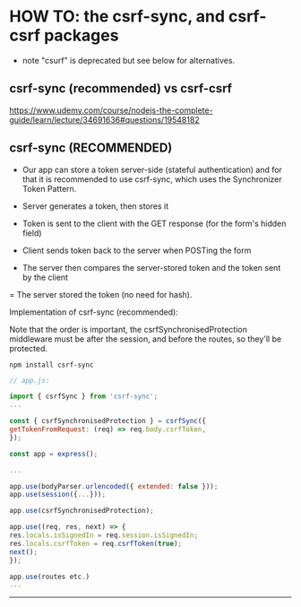 # HOW TO: the csrf-sync, and csrf-csrf packages

- note "csurf" is deprecated but see below for alternatives.

## csrf-sync (recommended) vs csrf-csrf

https://www.udemy.com/course/nodejs-the-complete-guide/learn/lecture/34691636#questions/19548182

## csrf-sync (RECOMMENDED)

- Our app can store a token server-side (stateful authentication)
  and for that it is recommended to use csrf-sync, which uses the Synchronizer Token Pattern.

- Server generates a token, then stores it
- Token is sent to the client with the GET response (for the form's hidden field)
- Client sends token back to the server when POSTing the form
- The server then compares the server-stored token and the token sent by the client

= The server stored the token (no need for hash).

Implementation of csrf-sync (recommended):

Note that the order is important, the csrfSynchronisedProtection middleware must be after the session, and before the routes, so they'll be protected.

```shell
npm install csrf-sync
```

```js
// app.js:

import { csrfSync } from 'csrf-sync';
...

const { csrfSynchronisedProtection } = csrfSync({
getTokenFromRequest: (req) => req.body.csrfToken,
});

const app = express();

...

app.use(bodyParser.urlencoded({ extended: false }));
app.use(session({...}));

app.use(csrfSynchronisedProtection);

app.use((req, res, next) => {
res.locals.isSignedIn = req.session.isSignedIn;
res.locals.csrfToken = req.csrfToken(true);
next();
});

app.use(routes etc.)
...

```

---
